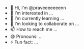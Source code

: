 - 👋 Hi, I’m @praveeeeeeenn
- 👀 I’m interested in ...
- 🌱 I’m currently learning ...
- 💞️ I’m looking to collaborate on ...
- 📫 How to reach me ...
- 😄 Pronouns: ...
- ⚡ Fun fact: ...

<!---
praveeeeeeenn/praveeeeeeenn is a ✨ special ✨ repository because its `README.md` (this file) appears on your GitHub profile.
You can click the Preview link to take a look at your changes.
--->
